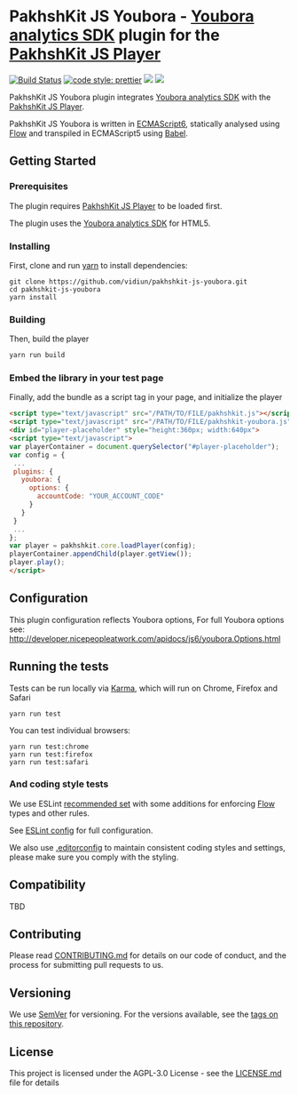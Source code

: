 # PakhshKit JS Youbora - [Youbora analytics SDK] plugin for the [PakhshKit JS Player]

[![Build Status](https://travis-ci.org/vidiun/pakhshkit-js-youbora.svg?branch=master)](https://travis-ci.org/vidiun/pakhshkit-js-youbora)
[![code style: prettier](https://img.shields.io/badge/code_style-prettier-ff69b4.svg?style=flat-square)](https://github.com/prettier/prettier)
[![](https://img.shields.io/npm/v/@pakhshkit-js/pakhshkit-js-youbora/latest.svg)](https://www.npmjs.com/package/@pakhshkit-js/pakhshkit-js-youbora)
[![](https://img.shields.io/npm/v/@pakhshkit-js/pakhshkit-js-youbora/canary.svg)](https://www.npmjs.com/package/@pakhshkit-js/pakhshkit-js-youbora/v/canary)

PakhshKit JS Youbora plugin integrates [Youbora analytics SDK] with the [PakhshKit JS Player].

PakhshKit JS Youbora is written in [ECMAScript6], statically analysed using [Flow] and transpiled in ECMAScript5 using [Babel].

[youbora analytics sdk]: https://nicepeopleatwork.com/youbora/
[npaw developer portal]: http://developer.nicepeopleatwork.com/
[flow]: https://flow.org/
[ecmascript6]: https://github.com/ericdouglas/ES6-Learning#articles--tutorials
[babel]: https://babeljs.io

## Getting Started

### Prerequisites

The plugin requires [PakhshKit JS Player] to be loaded first.

The plugin uses the [Youbora analytics SDK] for HTML5.

[pakhshkit js player]: https://github.com/vidiun/pakhshkit-js

### Installing

First, clone and run [yarn] to install dependencies:

[yarn]: https://yarnpkg.com/lang/en/

```
git clone https://github.com/vidiun/pakhshkit-js-youbora.git
cd pakhshkit-js-youbora
yarn install
```

### Building

Then, build the player

```javascript
yarn run build
```

### Embed the library in your test page

Finally, add the bundle as a script tag in your page, and initialize the player

```html
<script type="text/javascript" src="/PATH/TO/FILE/pakhshkit.js"></script>
<script type="text/javascript" src="/PATH/TO/FILE/pakhshkit-youbora.js"></script>
<div id="player-placeholder" style="height:360px; width:640px">
<script type="text/javascript">
var playerContainer = document.querySelector("#player-placeholder");
var config = {
 ...
 plugins: {
   youbora: {
     options: {
       accountCode: "YOUR_ACCOUNT_CODE"
     }
   }
 }
 ...
};
var player = pakhshkit.core.loadPlayer(config);
playerContainer.appendChild(player.getView());
player.play();
</script>
```

## Configuration

This plugin configuration reflects Youbora options,
For full Youbora options see: http://developer.nicepeopleatwork.com/apidocs/js6/youbora.Options.html

## Running the tests

Tests can be run locally via [Karma], which will run on Chrome, Firefox and Safari

[karma]: https://karma-runner.github.io/1.0/index.html

```
yarn run test
```

You can test individual browsers:

```
yarn run test:chrome
yarn run test:firefox
yarn run test:safari
```

### And coding style tests

We use ESLint [recommended set](http://eslint.org/docs/rules/) with some additions for enforcing [Flow] types and other rules.

See [ESLint config](.eslintrc.json) for full configuration.

We also use [.editorconfig](.editorconfig) to maintain consistent coding styles and settings, please make sure you comply with the styling.

## Compatibility

TBD

## Contributing

Please read [CONTRIBUTING.md](https://gist.github.com/PurpleBooth/b24679402957c63ec426) for details on our code of conduct, and the process for submitting pull requests to us.

## Versioning

We use [SemVer](http://semver.org/) for versioning. For the versions available, see the [tags on this repository](https://github.com/vidiun/pakhshkit-js-youbora/tags).

## License

This project is licensed under the AGPL-3.0 License - see the [LICENSE.md](LICENSE.md) file for details
